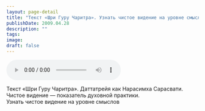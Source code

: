 ```yaml
---
layout: page-detail
title: "Текст «Шри Гуру Чаритра». Узнать чистое видение на уровне смыслов"
publishDate: 2009.04.28
description: ""
tags:
image:
draft: false
---
```


<audio title="2009.04.28 - Текст «Шри Гуру Чаритра». Узнать чистое видение на уровне смыслов.mp3" src="/upload/iblock/9cf/9cf0c9762f85a91b5b11e362d2e69201.mp3" controls=""></audio>

 Текст «Шри Гуру Чаритра». Даттатрейя как Нарасимха Сарасвати.  
 Чистое видение — показатель духовной практики.  
 Узнать чистое видение на уровне смыслов   

  
